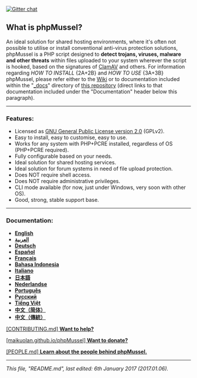 [![Gitter chat](https://badges.gitter.im/phpMussel2.png)](https://gitter.im/phpMussel2/Lobby)

## **What is phpMussel?**

An ideal solution for shared hosting environments, where it's often not possible to utilise or install conventional anti-virus protection solutions, phpMussel is a PHP script designed to **detect trojans, viruses, malware and other threats** within files uploaded to your system wherever the script is hooked, based on the signatures of [ClamAV](http://www.clamav.net/) and others. For information regarding *HOW TO INSTALL* {2A+2B} and *HOW TO USE* {3A+3B} phpMussel, please refer either to the [Wiki](https://github.com/Maikuolan/phpMussel/wiki) or to documentation included within the "[_docs](https://github.com/Maikuolan/phpMussel/tree/master/_docs)" directory of [this repository](https://github.com/Maikuolan/phpMussel) (direct links to that documentation included under the "Documentation" header below this paragraph).

---

### Features:
- Licensed as [GNU General Public License version 2.0](https://github.com/Maikuolan/phpMussel/blob/master/LICENSE.txt) (GPLv2).
- Easy to install, easy to customise, easy to use.
- Works for any system with PHP+PCRE installed, regardless of OS (PHP+PCRE required).
- Fully configurable based on your needs.
- Ideal solution for shared hosting services.
- Ideal solution for forum systems in need of file upload protection.
- Does NOT require shell access.
- Does NOT require administrative privileges.
- CLI mode available (for now, just under Windows, very soon with other OS).
- Good, strong, stable support base.

---

### Documentation:
- **[English](https://github.com/Maikuolan/phpMussel/blob/master/_docs/readme.en.md)**
- **[العربية](https://github.com/Maikuolan/phpMussel/blob/master/_docs/readme.ar.md)**
- **[Deutsch](https://github.com/Maikuolan/phpMussel/blob/master/_docs/readme.de.md)**
- **[Español](https://github.com/Maikuolan/phpMussel/blob/master/_docs/readme.es.md)**
- **[Français](https://github.com/Maikuolan/phpMussel/blob/master/_docs/readme.fr.md)**
- **[Bahasa Indonesia](https://github.com/Maikuolan/phpMussel/blob/master/_docs/readme.id.md)**
- **[Italiano](https://github.com/Maikuolan/phpMussel/blob/master/_docs/readme.it.md)**
- **[日本語](https://github.com/Maikuolan/phpMussel/blob/master/_docs/readme.ja.md)**
- **[Nederlandse](https://github.com/Maikuolan/phpMussel/blob/master/_docs/readme.nl.md)**
- **[Português](https://github.com/Maikuolan/phpMussel/blob/master/_docs/readme.pt.md)**
- **[Русский](https://github.com/Maikuolan/phpMussel/blob/master/_docs/readme.ru.md)**
- **[Tiếng Việt](https://github.com/Maikuolan/phpMussel/blob/master/_docs/readme.vi.md)**
- **[中文（简体）](https://github.com/Maikuolan/phpMussel/blob/master/_docs/readme.zh.md)**
- **[中文（傳統）](https://github.com/Maikuolan/phpMussel/blob/master/_docs/readme.zh-TW.md)**

[\[CONTRIBUTING.md\] **Want to help?**](https://github.com/Maikuolan/phpMussel/blob/master/CONTRIBUTING.md)

[\[maikuolan.github.io/phpMussel\] **Want to donate?**](http://maikuolan.github.io/phpMussel/)

[\[PEOPLE.md\] **Learn about the people behind phpMussel.**](https://github.com/Maikuolan/phpMussel/blob/master/PEOPLE.md)

---

*This file, "README.md", last edited: 6th January 2017 (2017.01.06).*
